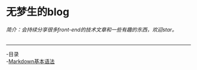 # 无梦生的blog
###### 简介：会持续分享很多front-end的技术文章和一些有趣的东西，欢迎star。
-------
-目录    
    -[Markdown基本语法](http://192.241.226.33/mdTeaching.html) 
